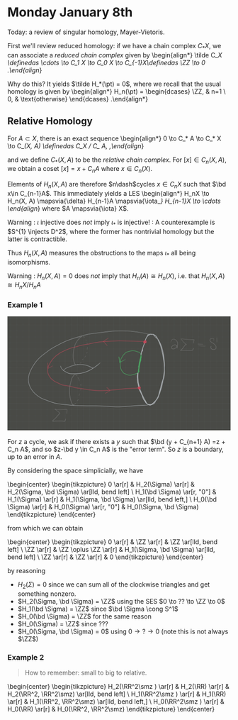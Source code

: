 # Monday January 8th

Today: a review of singular homology, Mayer-Vietoris.

First we'll review reduced homology: if we have a chain complex $C_*X$, we can associate a *reduced chain complex* given by
\begin{align*}
\tilde C_*X \definedas \cdots \to C_1 X \to C_0 X \to C_{-1}X\definedas \ZZ \to 0
.\end{align*}

Why do this? 
It yields $\tilde H_*(\pt) = 0$, where we recall that the usual homology is given by
\begin{align*}
H_n(\pt) = 
\begin{dcases}
\ZZ, & n=1 \\
0, & \text{otherwise}
\end{dcases}
.\end{align*}

## Relative Homology

For $A\subset X$, there is an exact sequence
\begin{align*}
0 \to C_* A \to C_* X \to C_*(X, A) \definedas C_*X / C_* A,
,\end{align*}

and we define $C_*(X, A)$ to be the *relative chain complex*.
For $[x]\in C_n(X, A)$, we obtain a coset $[x] = x + C_n A$ where $x\in C_n(X)$.

Elements of $H_n(X, A)$ are therefore $n\dash$cycles $x\in C_{n}X$ such that $\bd x\in C_{n-1}A$.
This immediately yields a LES
\begin{align*}
H_nX \to H_n(X, A) \mapsvia{\delta} H_{n-1}A \mapsvia{\iota_*} H_{n-1}X \to \cdots
\end{align*}
where $A \mapsvia{\iota} X$.

Warning
:   $\iota$ injective does *not* imply $\iota_*$ is injective!
:   A counterexample is $S^{1} \injects D^2$, where the former has nontrivial homology but the latter is contractible.

Thus $H_n(X, A)$ measures the obstructions to the maps $\iota_*$ all being isomorphisms.

Warning
: $H_n(X, A) = 0$ does *not* imply that $H_n(A) \cong H_n(X)$, i.e. that $H_n(X, A) \cong H_nX / H_n A$


### Example 1


![](figures/image_2020-05-29-15-54-00.png)

For $z$ a cycle, we ask if there exists a $y$ such that $\bd (y + C_{n+1} A) =z + C_n A$, and so $z-\bd y \in C_n A$ is the "error term".
So $z$ is a boundary, up to an error in $A$.

By considering the space simplicially, we have

\begin{center}
\begin{tikzpicture}
0 \ar[r] & H_2(\Sigma) \ar[r] & H_2(\Sigma, \bd \Sigma) \ar[lld, bend left] \\
H_1(\bd \Sigma) \ar[r, "0"] & H_1(\Sigma) \ar[r] & H_1(\Sigma, \bd \Sigma) \ar[lld, bend left,] \\
H_0(\bd \Sigma) \ar[r] & H_0(\Sigma) \ar[r, "0"] & H_0(\Sigma, \bd \Sigma) 
\end{tikzpicture}
\end{center}

from which we can obtain

\begin{center}
\begin{tikzpicture}
0 \ar[r] & \ZZ \ar[r] & \ZZ \ar[lld, bend left] \\
\ZZ  \ar[r] & \ZZ \oplus \ZZ \ar[r] & H_1(\Sigma, \bd \Sigma) \ar[lld, bend left] \\
\ZZ \ar[r] & \ZZ \ar[r] & 0 
\end{tikzpicture}
\end{center}

by reasoning

- $H_2(\Sigma) = 0$ since we can sum all of the clockwise triangles and get something nonzero.
- $H_2(\Sigma, \bd \Sigma) = \ZZ$ using the SES $0 \to ?? \to \ZZ \to 0$
- $H_1(\bd \Sigma) = \ZZ$ since $\bd \Sigma \cong S^1$
- $H_0(\bd \Sigma) = \ZZ$ for the same reason
- $H_0(\Sigma) = \ZZ$ since ???
- $H_0(\Sigma, \bd \Sigma) = 0$ using $0 \to ? \to 0$ (note this is not always $\ZZ$)


### Example 2

> How to remember: small to big to relative.

\begin{center}
\begin{tikzpicture}
H_2(\RR^2\smz ) \ar[r] & H_2(\RR) \ar[r] & H_2(\RR^2, \RR^2\smz) \ar[lld, bend left] \\
H_1(\RR^2\smz ) \ar[r] & H_1(\RR) \ar[r] & H_1(\RR^2, \RR^2\smz) \ar[lld, bend left,] \\
H_0(\RR^2\smz ) \ar[r] & H_0(\RR) \ar[r] & H_0(\RR^2, \RR^2\smz) 
\end{tikzpicture}
\end{center}

